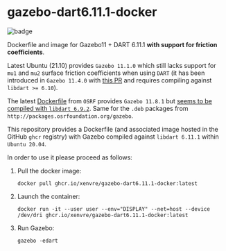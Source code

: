 # gazebo-dart6.11.1-docker

![badge](https://github.com/xenvre/gazebo-dart6.11.1-docker/workflows/Docker%20Image%20Build/badge.svg)

Dockerfile and image for Gazebo11 + DART 6.11.1 **with support for friction coefficients**.

Latest Ubuntu (21.10) provides `Gazebo 11.1.0` which still lacks support for `mu1` and `mu2` surface friction coefficients  when using `DART` (it has been introduced in `Gazebo 11.4.0` with [this PR](https://github.com/osrf/gazebo/pull/2781) and requires compiling against `libdart >= 6.10`).

The latest [Dockerfile](https://github.com/osrf/docker_images/blob/1b0072a315610a6e009bcf09343d79255933cbb2/gazebo/11/ubuntu/focal/gzserver11/Dockerfile) from `OSRF` provides `Gazebo 11.8.1` but [seems to be compiled with `libdart 6.9.2`](https://github.com/docker-library/repo-info/blob/master/repos/gazebo/local/libgazebo11-focal.md#dpkg-source-package-dart692-2build4). Same for the `.deb` packages from `http://packages.osrfoundation.org/gazebo`.

This repository provides a Dockerfile (and associated image hosted in the GitHub `ghcr` registry) with Gazebo compiled against `libdart 6.11.1` within `Ubuntu 20.04`.

In order to use it please proceed as follows:

1. Pull the docker image:
    ```console
    docker pull ghcr.io/xenvre/gazebo-dart6.11.1-docker:latest
    ```
1. Launch the container:
    ```console
    docker run -it --user user --env="DISPLAY" --net=host --device /dev/dri ghcr.io/xenvre/gazebo-dart6.11.1-docker:latest
    ```
1. Run Gazebo:
    ```console
    gazebo -edart
    ```
